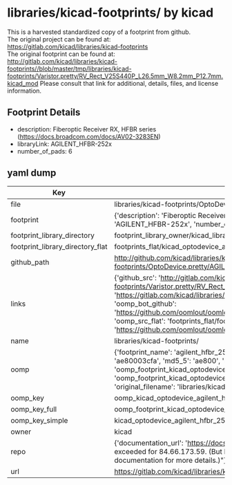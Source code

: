 # libraries/kicad-footprints/ by kicad  
This is a harvested standardized copy of a footprint from github.  
The original project can be found at:  
https://gitlab.com/kicad/libraries/kicad-footprints  
The original footprint can be found at:
http://gitlab.com/kicad/libraries/kicad-footprints//blob/master/tmp/libraries/kicad-footprints/Varistor.pretty/RV_Rect_V25S440P_L26.5mm_W8.2mm_P12.7mm.kicad_mod
Please consult that link for additional, details, files, and license information.  
## Footprint Details
* description: Fiberoptic Receiver RX, HFBR series (https://docs.broadcom.com/docs/AV02-3283EN)  
* libraryLink: AGILENT_HFBR-252x  
* number_of_pads: 6  
## yaml dump  
| Key | Value |  
| --- | --- |  
| file | libraries/kicad-footprints/OptoDevice.pretty/AGILENT_HFBR-252x.kicad_mod |  
| footprint | {'description': 'Fiberoptic Receiver RX, HFBR series (https://docs.broadcom.com/docs/AV02-3283EN)', 'libraryLink': 'AGILENT_HFBR-252x', 'number_of_pads': 6} |  
| footprint_library_directory | footprint_library_owner/kicad_libraries/kicad-footprints/ |  
| footprint_library_directory_flat | footprints_flat/kicad_optodevice_agilent_hfbr_252x/working |  
| github_path | http://github.com/kicad/libraries/kicad-footprints//blob/master/tmp/libraries/kicad-footprints/OptoDevice.pretty/AGILENT_HFBR-252x.kicad_mod |  
| links | {'github_src': 'http://gitlab.com/kicad/libraries/kicad-footprints//blob/master/tmp/libraries/kicad-footprints/Varistor.pretty/RV_Rect_V25S440P_L26.5mm_W8.2mm_P12.7mm.kicad_mod', 'github_src_repo': 'https://gitlab.com/kicad/libraries/kicad-footprints', 'oomp_bot': 'footprints/kicad_optodevice_agilent_hfbr_252x/working', 'oomp_bot_github': 'https://github.com/oomlout/oomlout_oomp_footprint_bot/tree/main/footprints/kicad_optodevice_agilent_hfbr_252x/working', 'oomp_src_flat': 'footprints_flat/footprints_flat/kicad_optodevice_agilent_hfbr_252x/working', 'oomp_src_flat_github': 'https://github.com/oomlout/oomlout_oomp_footprint_src/tree/main/footprints_flat/kicad_optodevice_agilent_hfbr_252x/working'} |  
| name | libraries/kicad-footprints/ |  
| oomp | {'footprint_name': 'agilent_hfbr_252x', 'library_name': 'optodevice', 'md5': 'ae80003cfa0b1d176e4fad53bf8ce097', 'md5_10': 'ae80003cfa', 'md5_5': 'ae800', 'md5_6': 'ae8000', 'oomp_key': 'oomp_kicad_optodevice_agilent_hfbr_252x', 'oomp_key_extra': 'oomp_footprint_kicad_optodevice_agilent_hfbr_252x', 'oomp_key_full': 'oomp_footprint_kicad_optodevice_agilent_hfbr_252x_ae8000', 'oomp_key_simple': 'kicad_optodevice_agilent_hfbr_252x', 'original_filename': 'libraries/kicad-footprints/OptoDevice.pretty/AGILENT_HFBR-252x.kicad_mod', 'owner_name': 'kicad'} |  
| oomp_key | oomp_kicad_optodevice_agilent_hfbr_252x |  
| oomp_key_full | oomp_footprint_kicad_optodevice_agilent_hfbr_252x |  
| oomp_key_simple | kicad_optodevice_agilent_hfbr_252x |  
| owner | kicad |  
| repo | {'documentation_url': 'https://docs.github.com/rest/overview/resources-in-the-rest-api#rate-limiting', 'message': "API rate limit exceeded for 84.66.173.59. (But here's the good news: Authenticated requests get a higher rate limit. Check out the documentation for more details.)"} |  
| url | https://gitlab.com/kicad/libraries/kicad-footprints |  

